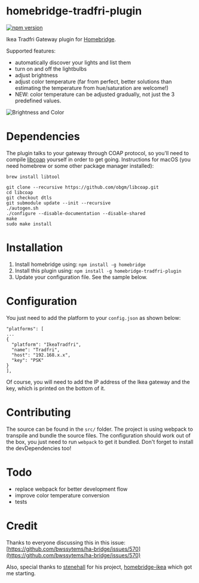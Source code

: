 # homebridge-tradfri-plugin

[![npm version](https://badge.fury.io/js/homebridge-tradfri-plugin.svg)](https://badge.fury.io/js/homebridge-tradfri-plugin)

Ikea Tradfri Gateway plugin for [Homebridge](https://github.com/nfarina/homebridge).

Supported features:
- automatically discover your lights and list them
- turn on and off the lightbulbs
- adjust brightness
- adjust color temperature (far from perfect, better solutions than estimating the temperature from hue/saturation are welcome!)
- NEW: color temperature can be adjusted gradually, not just the 3 predefined values.

![Brightness and Color](http://oo00oo.pw/media/tradfri-screenshots.png)

# Dependencies

The plugin talks to your gateway through COAP protocol, so you'll need to compile [libcoap](https://github.com/obgm/libcoap.git) yourself in order to get going. Instructions for macOS (you need homebrew or some other package manager installed):

```
brew install libtool

git clone --recursive https://github.com/obgm/libcoap.git
cd libcoap
git checkout dtls
git submodule update --init --recursive
./autogen.sh
./configure --disable-documentation --disable-shared
make
sudo make install
```

# Installation

1. Install homebridge using: `npm install -g homebridge`
2. Install this plugin using: `npm install -g homebridge-tradfri-plugin`
3. Update your configuration file. See the sample below.

# Configuration

You just need to add the platform to your `config.json` as shown below:

```
"platforms": [
...
{
  "platform": "IkeaTradfri",
  "name": "Tradfri",
  "host": "192.168.x.x",
  "key": "PSK"
}
],
```

Of course, you will need to add the IP address of the Ikea gateway and the key, which is printed on the bottom of it.

# Contributing

The source can be found in the `src/` folder. The project is using webpack to transpile and bundle the source files. The configuration should work out of the box, you just need to run `webpack` to get it bundled. Don't forget to install the devDependencies too!

# Todo

- replace webpack for better development flow
- improve color temperature conversion
- tests

# Credit

Thanks to everyone discussing this in this issue: [https://github.com/bwssytems/ha-bridge/issues/570](https://github.com/bwssytems/ha-bridge/issues/570)

Also, special thanks to [stenehall](https://github.com/stenehall) for his project, [homebridge-ikea](https://github.com/stenehall/homebridge-ikea) which got me starting.
